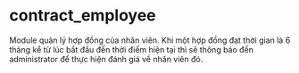 # contract_employee

Module quản lý hợp đồng của nhân viên.
Khi một hợp đồng đạt thời gian là 6 tháng kể từ lúc bắt đầu đến thời điểm hiện tại thì sẽ thông báo đến administrator để thực hiện đánh giá về nhân viên đó.
